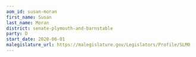 ```yaml
---
aom_id: susan-moran
first_name: Susan
last_name: Moran
district: senate-plymouth-and-barnstable
party: D
start_date: 2020-06-01
malegislature_url: https://malegislature.gov/Legislators/Profile/SLM0
---
```


